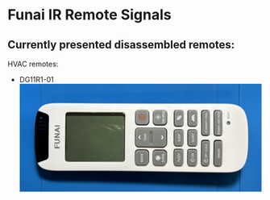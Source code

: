 # Funai IR Remote Signals

Currently presented disassembled remotes:
-----------------------------------------

HVAC remotes:
* DG11R1-01
  ![](https://raw.githubusercontent.com/IvanGlinkin/Default-IR-vendors-samples/refs/heads/main/Funai/HVAC/DG11R1-01_Pictures/Remote_general.jpeg)
